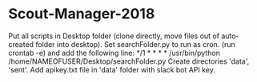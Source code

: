 # Scout-Manager-2018
Put all scripts in Desktop folder (clone directly, move files out of auto-created folder into desktop).
Set searchFolder.py to run as cron. (run crontab -e) and add the following line:
*/1 * * * * /usr/bin/python /home/NAMEOFUSER/Desktop/searchFolder.py
Create directories 'data', 'sent'.
Add apikey.txt file in 'data' folder with slack bot API key.
